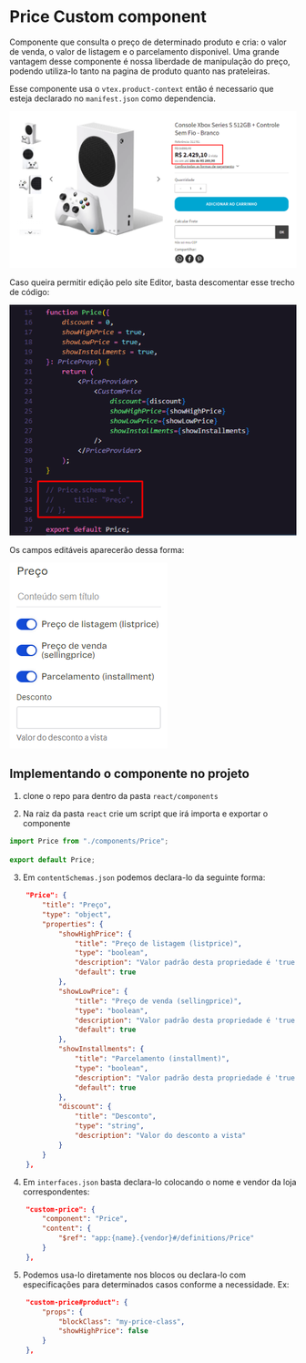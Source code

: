 # Price Custom component

Componente que consulta o preço de determinado produto e cria: o valor de venda, o valor de listagem e o parcelamento disponivel. Uma grande vantagem desse componente é nossa liberdade de manipulação do preço, podendo utiliza-lo tanto na pagina de produto quanto nas prateleiras.

Esse componente usa o `vtex.product-context` então é necessario que esteja declarado no `manifest.json` como dependencia. 

![Imagem demonstrativa do componente renderizado](./docs/imgem-demonstrativa.png)

Caso queira permitir edição pelo site Editor, basta descomentar esse trecho de código: 

![Imagem do código](./docs/code.png)

Os campos editáveis aparecerão dessa forma: 

![Imagem demonstrativa do componente no site editor](./docs/fields-site-editor.png)

## Implementando o componente no projeto

1. clone o repo para dentro da pasta `react/components`

2. Na raiz da pasta `react` crie um script que irá importa e exportar o componente

```js
import Price from "./components/Price";

export default Price;
```

3. Em `contentSchemas.json` podemos declara-lo da seguinte forma:

```json
    "Price": {
        "title": "Preço",
        "type": "object",
        "properties": {
            "showHighPrice": {
                "title": "Preço de listagem (listprice)",
                "type": "boolean",
                "description": "Valor padrão desta propriedade é 'true'",
                "default": true
            },
            "showLowPrice": {
                "title": "Preço de venda (sellingprice)",
                "type": "boolean",
                "description": "Valor padrão desta propriedade é 'true'",
                "default": true
            },
            "showInstallments": {
                "title": "Parcelamento (installment)",
                "type": "boolean",
                "description": "Valor padrão desta propriedade é 'true'",
                "default": true
            },
            "discount": {
                "title": "Desconto",
                "type": "string",
                "description": "Valor do desconto a vista"
            }
        }
    },
```

4. Em `interfaces.json` basta declara-lo colocando o nome e vendor da loja correspondentes:

```json
    "custom-price": {
        "component": "Price",
        "content": {
            "$ref": "app:{name}.{vendor}#/definitions/Price"
        }
    },
```

5. Podemos usa-lo diretamente nos blocos ou declara-lo com especificações para determinados casos conforme a necessidade. Ex: 

```json
    "custom-price#product": {
        "props": {
            "blockClass": "my-price-class",
            "showHighPrice": false
        }
    },
```


